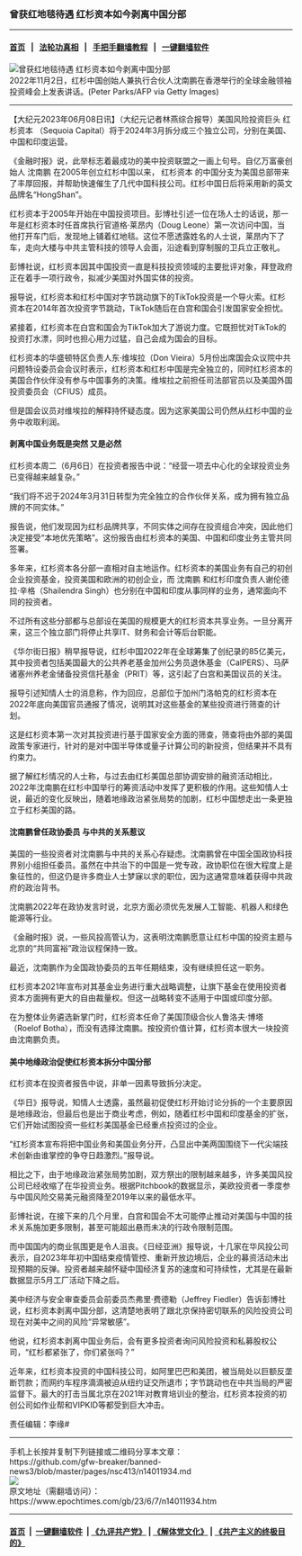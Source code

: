 ### 曾获红地毯待遇 红杉资本如今剥离中国分部
------------------------

#### [首页](https://github.com/gfw-breaker/banned-news3/blob/master/README.md) &nbsp;&nbsp;|&nbsp;&nbsp; [法轮功真相](https://github.com/begood0513/basic/blob/master/README.md)  &nbsp;&nbsp;|&nbsp;&nbsp; [手把手翻墙教程](https://github.com/gfw-breaker/guides/wiki)  &nbsp;&nbsp;|&nbsp;&nbsp; [一键翻墙软件](https://github.com/gfw-breaker/nogfw/blob/master/README.md)  



<div><img alt="曾获红地毯待遇 红杉资本如今剥离中国分部" class="attachment-djy_600_400 size-djy_600_400 wp-post-image" src="https://i.epochtimes.com/assets/uploads/2023/06/id14011987-GettyImages-1244420092-600x400.jpg"/>
<div class="caption">
 2022年11月2日，红杉中国创始人兼执行合伙人沈南鹏在香港举行的全球金融领袖投资峰会上发表讲话。(Peter Parks/AFP via Getty Images)
</div></div><hr/>


<div><p>
 【大纪元2023年06月08日讯】（大纪元记者林燕综合报导）美国风险投资巨头
 <ok href="https://www.epochtimes.com/gb/tag/%E7%BA%A2%E6%9D%89%E8%B5%84%E6%9C%AC.html">
  红杉资本
 </ok>
 （Sequoia Capital）将于2024年3月拆分成三个独立公司，分别在美国、中国和印度运营。
</p>
<p>
 《金融时报》说，此举标志着最成功的美中投资联盟之一画上句号。自亿万富豪创始人
 <ok href="https://www.epochtimes.com/gb/tag/%E6%B2%88%E5%8D%97%E9%B9%8F.html">
  沈南鹏
 </ok>
 在2005年创立红杉中国以来，
 <ok href="https://www.epochtimes.com/gb/tag/%E7%BA%A2%E6%9D%89%E8%B5%84%E6%9C%AC.html">
  红杉资本
 </ok>
 的中国分支为美国总部带来了丰厚回报，并帮助快速催生了几代中国科技公司。红杉中国日后将采用新的英文品牌名“HongShan”。
</p>
<p>
 红杉资本于2005年开始在中国投资项目。彭博社引述一位在场人士的话说，那一年是红杉资本时任首席执行官道格‧莱昂内（Doug Leone）第一次访问中国，当他打开车门后，发现地上铺着红地毯。这位不愿透露姓名的人士说，莱昂内下了车，走向大楼与中共主管科技的领导人会面，沿途看到穿制服的卫兵立正敬礼。
</p>
<p>
 彭博社说，红杉资本因其中国投资一直是科技投资领域的主要批评对象，拜登政府正在着手一项行政令，拟减少美国对外国实体的投资。
</p>
<p>
 报导说，红杉资本和红杉中国对字节跳动旗下的TikTok投资是一个导火索。红杉资本在2014年首次投资字节跳动，TikTok随后在白宫和国会引发国家安全担忧。
</p>
<p>
 紧接着，红杉资本在白宫和国会为TikTok加大了游说力度。它既担忧对TikTok的投资打水漂，同时也担心用力过猛，自己会成为国会的目标。
</p>
<p>
 红杉资本的华盛顿特区负责人东‧维埃拉（Don Vieira）5月份出席国会众议院中共问题特设委员会会议时表示，红杉资本和红杉中国是完全独立的，同时红杉资本的美国合作伙伴没有参与中国事务的决策。维埃拉之前担任司法部官员以及美国外国投资委员会（CFIUS）成员。
</p>
<p>
 但是国会议员对维埃拉的解释持怀疑态度。因为这家美国公司仍然从红杉中国的业务中收取利润。
</p>
<h4>
 剥离中国业务既是突然 又是必然
</h4>
<p>
 红杉资本周二（6月6日）在投资者报告中说：“经营一项去中心化的全球投资业务已变得越来越复杂。”
</p>
<p>
 “我们将不迟于2024年3月31日转型为完全独立的合作伙伴关系，成为拥有独立品牌的不同实体。”
</p>
<p>
 报告说，他们发现因为红杉品牌共享，不同实体之间存在投资组合冲突，因此他们决定接受“本地优先策略”。这份报告由红杉资本的美国、中国和印度业务主管共同签署。
</p>
<p>
 多年来，红杉资本各分部一直相对自主地运作。红杉资本的美国业务有自己的初创企业投资基金，投资美国和欧洲的初创企业，而
 <ok href="https://www.epochtimes.com/gb/tag/%E6%B2%88%E5%8D%97%E9%B9%8F.html">
  沈南鹏
 </ok>
 和红杉印度负责人谢伦德拉‧辛格（Shailendra Singh）也分别在中国和印度从事同样的业务，通常面向不同的投资者。
</p>
<p>
 不过所有这些分部都与总部设在美国的规模更大的红杉资本共享业务。一旦分离开来，这三个独立部门将停止共享IT、财务和会计等后台职能。
</p>
<p>
 《华尔街日报》稍早报导说，红杉中国2022年在全球筹集了创纪录的85亿美元，其中投资者包括美国最大的公共养老基金加州公务员退休基金（CalPERS）、马萨诸塞州养老金储备投资信托基金（PRIT）等，这引起了白宫和美国议员的关注。
</p>
<p>
 报导引述知情人士的消息称，作为回应，总部位于加州门洛帕克的红杉资本在2022年底向美国官员通报了情况，说明其对这些基金的某些投资进行筛查的计划。
</p>
<p>
 这是红杉资本第一次对其投资进行基于国家安全方面的筛查，筛查将由外部的美国政策专家进行，针对的是对中国半导体或量子计算公司的新投资，但结果并不具有约束力。
</p>
<p>
 据了解红杉情况的人士称，与过去由红杉美国总部协调安排的融资活动相比，2022年沈南鹏在红杉中国举行的筹资活动中发挥了更积极的作用。这些知情人士说，最近的变化反映出，随着地缘政治紧张局势的加剧，红杉中国想走出一条更独立于红杉美国的路。
</p>
<h4>
 沈南鹏曾任政协委员 与中共的关系惹议
</h4>
<p>
 美国的一些投资者对沈南鹏与中共的关系心存疑虑。沈南鹏曾在中国全国政协科技界别小组担任委员。虽然在中共治下的中国是一党专政，政协职位在很大程度上是象征性的，但这仍是许多商业人士梦寐以求的职位，因为这通常意味着获得中共政府的政治背书。
</p>
<p>
 沈南鹏2022年在政协发言时说，北京方面必须优先发展人工智能、机器人和绿色能源等行业。
</p>
<p>
 《金融时报》说，一些风投高管认为，这表明沈南鹏愿意让红杉中国的投资主题与北京的“共同富裕”政治议程保持一致。
</p>
<p>
 最近，沈南鹏作为全国政协委员的五年任期结束，没有继续担任这一职务。
</p>
<p>
 红杉资本2021年宣布对其基金业务进行重大战略调整，让旗下基金在使用投资者资本方面拥有更大的自由裁量权。但这一战略转变不适用于中国或印度分部。
</p>
<p>
 在为整体业务遴选新掌门时，红杉资本任命了美国顶级合伙人鲁洛夫‧博塔（Roelof Botha），而没有选择沈南鹏。按投资价值计算，红杉资本很大一块投资由沈南鹏负责。
</p>
<h4>
 美中地缘政治促使红杉资本拆分中国分部
</h4>
<p>
 红杉资本在投资者报告中说，非单一因素导致拆分决定。
</p>
<p>
 《华日》报导说，知情人士透露，虽然最初促使红杉开始讨论分拆的一个主要原因是地缘政治，但最后也是出于商业考虑，例如，随着红杉中国和印度基金的扩张，它们开始试图投资一些红杉美国基金已经重点投资过的企业。
</p>
<p>
 “红杉资本宣布将把中国业务和美国业务分开，凸显出中美两国围绕下一代尖端技术创新由谁掌控的争夺日趋激烈。”报导说。
</p>
<p>
 相比之下，由于地缘政治紧张局势加剧，双方祭出的限制越来越多，许多美国风投公司已经收缩了在华投资业务。根据Pitchbook的数据显示，美欧投资者一季度参与中国风险交易美元融资降至2019年以来的最低水平。
</p>
<p>
 彭博社说，在接下来的几个月里，白宫和国会不太可能停止推动对美国与中国的技术关系施加更多限制，甚至可能超出悬而未决的行政令限制范围。
</p>
<p>
 而中国国内的商业氛围更是令人沮丧。《日经亚洲》报导说，十几家在华风投公司表示，自2023年年初中国结束疫情管控、重新开放边境后，企业的募资活动未出现预期的反弹。投资者越来越怀疑中国经济复苏的速度和可持续性，尤其是在最新数据显示5月工厂活动下降之后。
</p>
<p>
 美中经济与安全审查委员会前委员杰弗里‧费德勒（Jeffrey Fiedler）告诉彭博社说，红杉资本剥离中国分部，这清楚地表明了跟北京保持密切联系的风险投资公司现在对美中之间的风险“异常敏感”。
</p>
<p>
 他说，红杉资本剥离中国业务后，会有更多投资者询问风险投资和私募股权公司，“红杉都紧张了，你们紧张吗？”
</p>
<p>
 近年来，红杉资本投资的中国科技公司，如阿里巴巴和美团，被当局处以巨额反垄断罚款；而网约车程序滴滴被迫从纽约证交所退市；字节跳动也在中共当局的严密监督下。最大的打击当属北京在2021年对教育培训业的整治，红杉资本投资的初创公司如作业帮和VIPKID等都受到巨大冲击。
</p>
<p>
 责任编辑：李缘#
</p>
</div>
<hr/>
手机上长按并复制下列链接或二维码分享本文章：<br/>
https://github.com/gfw-breaker/banned-news3/blob/master/pages/nsc413/n14011934.md <br/>
<a href='https://github.com/gfw-breaker/banned-news3/blob/master/pages/nsc413/n14011934.md'><img src='https://github.com/gfw-breaker/banned-news3/blob/master/pages/nsc413/n14011934.md.png'/></a> <br/>
原文地址（需翻墙访问）：https://www.epochtimes.com/gb/23/6/7/n14011934.htm


------------------------
#### [首页](https://github.com/gfw-breaker/banned-news3/blob/master/README.md) &nbsp;|&nbsp; [一键翻墙软件](https://github.com/gfw-breaker/nogfw/blob/master/README.md) &nbsp;| [《九评共产党》](https://github.com/gfw-breaker/9ping.md/blob/master/README.md#九评之一评共产党是什么) | [《解体党文化》](https://github.com/gfw-breaker/jtdwh.md/blob/master/README.md) | [《共产主义的终极目的》](https://github.com/gfw-breaker/gczydzjmd.md/blob/master/README.md)


<img src='http://gfw-breaker.win/banned-news3/pages/nsc413/n14011934.md' width='0px' height='0px'/>